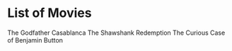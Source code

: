 # List of Movies

The Godfather
Casablanca
The Shawshank Redemption
The Curious Case of Benjamin Button
